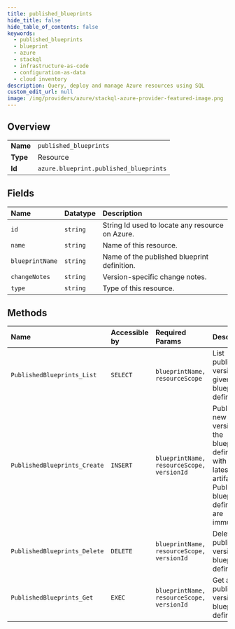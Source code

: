 ```yaml
---
title: published_blueprints
hide_title: false
hide_table_of_contents: false
keywords:
  - published_blueprints
  - blueprint
  - azure    
  - stackql
  - infrastructure-as-code
  - configuration-as-data
  - cloud inventory
description: Query, deploy and manage Azure resources using SQL
custom_edit_url: null
image: /img/providers/azure/stackql-azure-provider-featured-image.png
---
```

  
    

## Overview
<table><tbody>
<tr><td><b>Name</b></td><td><code>published_blueprints</code></td></tr>
<tr><td><b>Type</b></td><td>Resource</td></tr>
<tr><td><b>Id</b></td><td><code>azure.blueprint.published_blueprints</code></td></tr>
</tbody></table>

## Fields
| Name | Datatype | Description |
|:-----|:---------|:------------|
| `id` | `string` | String Id used to locate any resource on Azure. |
| `name` | `string` | Name of this resource. |
| `blueprintName` | `string` | Name of the published blueprint definition. |
| `changeNotes` | `string` | Version-specific change notes. |
| `type` | `string` | Type of this resource. |
## Methods
| Name | Accessible by | Required Params | Description |
|:-----|:--------------|:----------------|:------------|
| `PublishedBlueprints_List` | `SELECT` | `blueprintName, resourceScope` | List published versions of given blueprint definition. |
| `PublishedBlueprints_Create` | `INSERT` | `blueprintName, resourceScope, versionId` | Publish a new version of the blueprint definition with the latest artifacts. Published blueprint definitions are immutable. |
| `PublishedBlueprints_Delete` | `DELETE` | `blueprintName, resourceScope, versionId` | Delete a published version of a blueprint definition. |
| `PublishedBlueprints_Get` | `EXEC` | `blueprintName, resourceScope, versionId` | Get a published version of a blueprint definition. |
